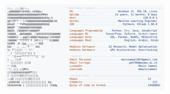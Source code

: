 <picture>
  <source srcset="https://raw.githubusercontent.com/mmazinjameel/mmazinjameel/main/dark_mode.svg?v=1760316775" media="(prefers-color-scheme: dark)">
  <img src="https://raw.githubusercontent.com/mmazinjameel/mmazinjameel/main/light_mode.svg?v=1760316775">
</picture>
